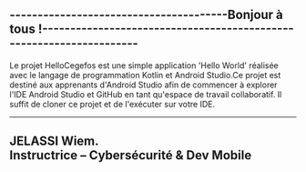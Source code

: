 ---------------------------------------Bonjour à tous !--------------------------------------------------------------------
---------------------------------------------------------------------------------------------------------------------------

Le projet HelloCegefos est une simple application 'Hello World' réalisée avec le langage de programmation Kotlin et Android
Studio.Ce projet est destiné aux apprenants d'Android Studio afin de commencer à explorer l'IDE Android Studio et GitHub en
tant qu'espace de travail collaboratif. Il suffit de cloner ce projet et de l'exécuter sur votre IDE.

---------------------------------------------------------------------------------------------------------------------------
JELASSI Wiem.	
Instructrice – Cybersécurité & Dev Mobile 
---------------------------------------------------------------------------------------------------------------------------



